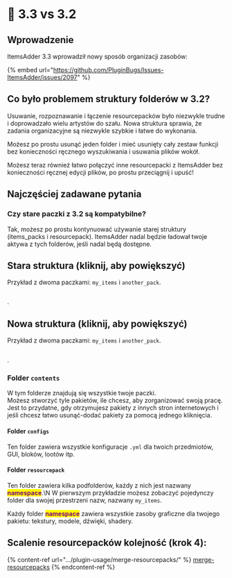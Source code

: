 # 🗿 3.3 vs 3.2

## Wprowadzenie

ItemsAdder 3.3 wprowadził nowy sposób organizacji zasobów:

{% embed url="https://github.com/PluginBugs/Issues-ItemsAdder/issues/2097" %}

## Co było problemem struktury folderów w 3.2?

Usuwanie, rozpoznawanie i łączenie resourcepacków było niezwykle trudne i doprowadzało wielu artystów do szału. Nowa struktura sprawia, że zadania organizacyjne są niezwykle szybkie i łatwe do wykonania.

Możesz po prostu usunąć jeden folder i mieć usunięty cały zestaw funkcji bez konieczności ręcznego wyszukiwania i usuwania plików wokół.

Możesz teraz również łatwo połączyć inne resourcepacki z ItemsAdder bez konieczności ręcznej edycji plików, po prostu przeciągnij i upuść!

## Najczęściej zadawane pytania

### Czy stare paczki z 3.2 są kompatybilne?

Tak, możesz po prostu kontynuować używanie starej struktury (items_packs i resourcepack).
ItemsAdder nadal będzie ładował twoje aktywa z tych folderów, jeśli nadal będą dostępne.

## Stara struktura (kliknij, aby powiększyć)

Przykład z dwoma paczkami: `my_items` i `another_pack`.

<figure><img src="../.gitbook/assets/image (3).png" alt=""><figcaption></figcaption></figure>.

## Nowa struktura (kliknij, aby powiększyć)

Przykład z dwoma paczkami: `my_items` i `another_pack`.

<figure><img src="../.gitbook/assets/image (2) (1).png" alt=""><figcaption></figure>.

### Folder `contents`

W tym folderze znajdują się wszystkie twoje paczki. \
Możesz stworzyć tyle pakietów, ile chcesz, aby zorganizować swoją pracę.
Jest to przydatne, gdy otrzymujesz pakiety z innych stron internetowych i jeśli chcesz łatwo usunąć-dodać pakiety za pomocą jednego kliknięcia.

#### Folder `configs`

Ten folder zawiera wszystkie konfiguracje `.yml` dla twoich przedmiotów, GUI, bloków, lootów itp.

#### Folder `resourcepack`

Ten folder zawiera kilka podfolderów, każdy z nich jest nazwany <mark style="color:purple;">**namespace**</mark>.\N
W pierwszym przykładzie możesz zobaczyć pojedynczy folder dla swojej przestrzeni nazw, nazwany `my_items`.

Każdy folder <mark style="color:purple;">**namespace**</mark> zawiera wszystkie zasoby graficzne dla twojego pakietu: tekstury, modele, dźwięki, shadery.

## Scalenie resourcepacków kolejność (krok 4):

{% content-ref url=".../plugin-usage/merge-resourcepacks/" %}
[merge-resourcepacks](../plugin-usage/merge-resourcepacks/)
{% endcontent-ref %}
